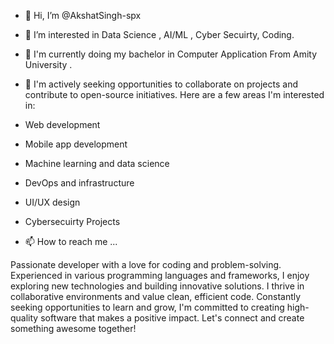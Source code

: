 - 👋 Hi, I’m @AkshatSingh-spx
- 👀 I’m interested in Data Science , AI/ML , Cyber Secuirty, Coding.
- 🌱 I'm currently doing my bachelor in Computer Application From Amity University .
- 💞️ I'm actively seeking opportunities to collaborate on projects and contribute to open-source initiatives. Here are a few areas I'm interested in:

- Web development
- Mobile app development
- Machine learning and data science
- DevOps and infrastructure
- UI/UX design
- Cybersecuirty Projects
- 📫 How to reach me ...

Passionate developer with a love for coding and problem-solving. Experienced in various programming languages and frameworks, I enjoy exploring new technologies and building innovative solutions. I thrive in collaborative environments and value clean, efficient code. Constantly seeking opportunities to learn and grow, I'm committed to creating high-quality software that makes a positive impact. Let's connect and create something awesome together!

<!---
AkshatSingh-spx/AkshatSingh-spx is a ✨ special ✨ repository because its `README.md` (this file) appears on your GitHub profile.
You can click the Preview link to take a look at your changes.
--->
